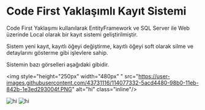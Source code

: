 # Code First Yaklaşımlı Kayıt Sistemi 


Code First Yaklaşımı kullanılarak EntityFramework ve SQL Server ile Web üzerinde Local olarak bir kayıt sistemi geliştirilmiştir.

Sistem yeni kayıt, kayıtlı öğeyi değiştirme, kayıtlı öğeyi soft olarak silme ve detaylarını gösterme gibi işlevlere sahip.

Sistemin bazı görselleri aşağıdaki gibidir.

<img style="height="250px" width="480px" " src="https://user-images.githubusercontent.com/43731116/114077332-5acd4480-98b0-11eb-842b-1e3ed293004f.PNG" alt="hi" class="inline"/>

<img src="https://user-images.githubusercontent.com/43731116/114077345-5d2f9e80-98b0-11eb-9282-236118690de4.PNG" alt="hi" class="inline"/>

<img src="https://user-images.githubusercontent.com/43731116/114077350-5ef96200-98b0-11eb-812a-9e3f7dc77f96.PNG" alt="hi" class="inline"/>

